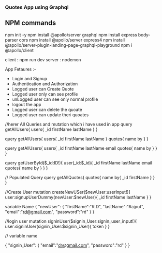 ### Quotes App using Graphql

## NPM commands
 npm init -y
 npm install @apollo/server graphql
npm install express body-parser cors
npm install @apollo/server express4
npm install @apollo/server-plugin-landing-page-graphql-playground
npm i @apollo/client

client : npm run dev
server : nodemon

App Fetaures :-
- Login and Signup
- Authentication and Authorization
- Logged user can Create Quote
- Logged user only can see profile
- unLogged user can see only normal profile
- logout the app
- Logged user can delete the quoate
- Logged user can update theri quoates

//herer All Queries and mutation which i have used in app
query getAllUsers{
  users{
    	_id
    	firstName
    	lastName
  }
}


query getAllUsers{
  users{
    	_id
    	firstName
    	lastName
  }
  quotes{
    	name
    by
  }
}



query getAllUsers{
  users{
    _id
    firstName
    lastName
    email
    quotes{
      name
      by
    }
  }
}


query getUserById($_id:ID!){
  user(_id:$_id){
    	_id
    	firstName
    	lastName
      email
    	quotes{
        name
        by
      }
  }
}

// Populated Query
query getAllQuotes{
  quotes{
    name
    by{
      _id
      firstName
    }
  }
}

//Create User
mutation createNewUSer($newUser:userInput!){
  	user:signupUserDummy(newUser:$newUser){
    _id
    firstName
    lastName 
  }
}

variable Name
{
  "newUser": {
    "firstName":"R.D",
    "lastName":"Rajput",
    "email":"rd@gmail.com",
    "password":"rd"
  }
}


//login user
mutation signinUser($signin_User:signin_user_input!){
  	user:signinUser(signin_User:$signin_User){
    token
  }
}

// variable name

{
  "signin_User": {
    "email":"dr@gmail.com",
    "password":"rd"
  }
}